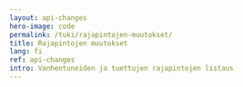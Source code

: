 ```yaml
---
layout: api-changes
hero-image: code
permalink: /tuki/rajapintojen-muutokset/
title: Rajapintojen muutokset
lang: fi
ref: api-changes
intro: Vanhentuneiden ja tuettujen rajapintojen listaus
---
```

